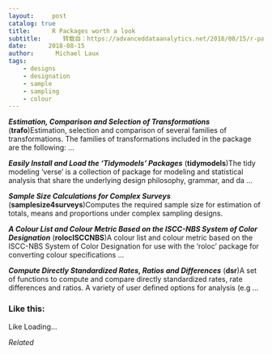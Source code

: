 ```yaml
---
layout:     post
catalog: true
title:      R Packages worth a look
subtitle:      转载自：https://advanceddataanalytics.net/2018/08/15/r-packages-worth-a-look-1243/
date:      2018-08-15
author:      Michael Laux
tags:
    - designs
    - designation
    - sample
    - sampling
    - colour
---
```


***Estimation, Comparison and Selection of Transformations*** (**trafo**)Estimation, selection and comparison of several families of transformations. The families of transformations included in the package are the following: …

***Easily Install and Load the ‘Tidymodels’ Packages*** (**tidymodels**)The tidy modeling ‘verse’ is a collection of package for modeling and statistical analysis that share the underlying design philosophy, grammar, and da …

***Sample Size Calculations for Complex Surveys*** (**samplesize4surveys**)Computes the required sample size for estimation of totals, means and proportions under complex sampling designs.

***A Colour List and Colour Metric Based on the ISCC-NBS System of Color Designation*** (**rolocISCCNBS**)A colour list and colour metric based on the ISCC-NBS System of Color Designation for use with the ‘roloc’ package for converting colour specifications …

***Compute Directly Standardized Rates, Ratios and Differences*** (**dsr**)A set of functions to compute and compare directly standardized rates, rate differences and ratios. A variety of user defined options for analysis (e.g …





### Like this:

Like Loading...


*Related*

